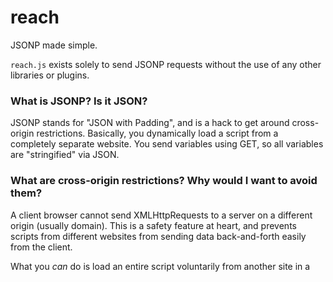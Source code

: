 # reach

JSONP made simple.

`reach.js` exists solely to send JSONP requests without the use of any other libraries or plugins.

### What is JSONP? Is it JSON?

JSONP stands for "JSON with Padding", and is a hack to get around cross-origin restrictions. Basically, you dynamically load a script from a completely separate website. You send variables using GET, so all variables are "stringified" via JSON.

### What are cross-origin restrictions? Why would I want to avoid them?

A client browser cannot send XMLHttpRequests to a server on a different origin (usually domain). This is a safety feature at heart, and prevents scripts from different websites from sending data back-and-forth easily from the client.

What you *can* do is load an entire script voluntarily from another site in a <script> tag (similar to direct-linking an image or loading a font directly from a hosting service's website). The server takes your GET parameters tacked onto the URL, uses them to load whatever data it needs from its servers, dynamically creates a javascript file (that calls your callback at the end), and echoes it back to the browser.

### Why can't the servers just talk to each other?

Sometimes you want to make sure data doesn't ever touch your server - for example, sensitive credit card data that you want to keep off to ensure PCI compliance.

### Why might I want to *not* use JSONP?

You must, by the nature of cross-domain requests, trust the site you are sending the request to. You are handing them information and allowing them to run a script on your client.

### How does this code help?

The `reach` class is a wrapper to automatically construct the <script> element and attach it to the document with a minimum of fuss. It easily handles multiple requests, automatic callback aliasing, and encoding the component arguments.

```todo example```








